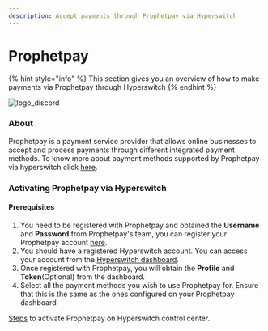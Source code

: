 ```yaml
---
description: Accept payments through Prophetpay via Hyperswitch
---
```


# Prophetpay



{% hint style="info" %}
This section gives you an overview of how to make payments via Prophetpay through Hyperswitch
{% endhint %}

![logo\_discord](../../../.gitbook/assets/logo\_cps\_new.jpg)

### About

Prophetpay is a payment service provider that allows online businesses to accept and process payments through different integrated payment methods. To know more about payment methods supported by Prophetpay via hyperswitch click [here](https://hyperswitch.io/pm-list).

### Activating Prophetpay via Hyperswitch

#### Prerequisites

1. You need to be registered with Prophetpay and obtained the **Username** and **Password** from Prophetpay's team, you can register your Prophetpay account [here](https://www.clubprophet.com/products---prophetpay).
2. You should have a registered Hyperswitch account. You can access your account from the [Hyperswitch dashboard](https://app.hyperswitch.io/).
3. Once registered with Prophetpay, you will obtain the **Profile** and **Token**(Optional) from the dashboard.
4. Select all the payment methods you wish to use Prophetpay for. Ensure that this is the same as the ones configured on your Prophetpay dashboard

&#x20;[Steps](https://app.gitbook.com/o/JKqEWJaaVJcFy28N5Z3d/s/kf7BGdsPkCw9nalhAIlE/\~/changes/388/hyperswitch-cloud/connectors/activate-connector-on-hyperswitch) to activate Prophetpay on Hyperswitch control center.

